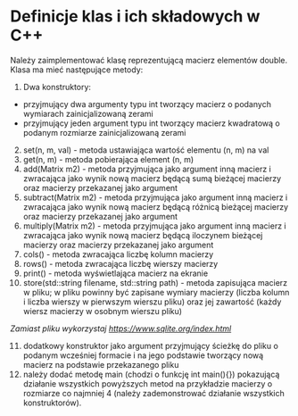 # Definicje klas i ich składowych w C++


Należy zaimplementować klasę reprezentującą macierz elementów double.
Klasa ma mieć następujące metody:
1. Dwa konstruktory:
- przyjmujący dwa argumenty typu int tworzący macierz o podanych wymiarach zainicjalizowaną zerami
- przyjmujący jeden argument typu int tworzący macierz kwadratową o podanym rozmiarze zainicjalizowaną zerami
2. set(n, m, val) - metoda ustawiająca wartość elementu (n, m) na val
3. get(n, m) - metoda pobierająca element (n, m)
4. add(Matrix m2) - metoda przyjmująca jako argument inną macierz i zwracająca jako wynik nową macierz będącą sumą bieżącej macierzy oraz macierzy przekazanej jako argument 
5. subtract(Matrix m2) - metoda przyjmująca jako argument inną macierz i zwracająca jako wynik nową macierz będącą różnicą bieżącej macierzy oraz macierzy przekazanej jako argument
6. multiply(Matrix m2) - metoda przyjmująca jako argument inną macierz i zwracająca jako wynik nową macierz będącą iloczynem bieżącej macierzy oraz macierzy przekazanej jako argument
7. cols() - metoda zwracająca liczbę kolumn macierzy
8. rows() - metoda zwracająca liczbę wierszy macierzy
9. print() - metoda wyświetlająca macierz na ekranie
10. store(std::string filename, std::string path) - metoda zapisująca macierz w pliku; w pliku powinny być zapisane wymiary macierzy (liczba kolumn i liczba wierszy w pierwszym wierszu pliku) oraz jej zawartość (każdy wiersz macierzy w osobnym wierszu pliku)

*Zamiast pliku wykorzystaj https://www.sqlite.org/index.html*

11. dodatkowy konstruktor jako argument przyjmujący ścieżkę do pliku o podanym wcześniej formacie i na jego podstawie tworzący nową macierz na podstawie przekazanego pliku
12. należy dodać metodę main (chodzi o funkcję int main(){}) pokazującą działanie wszystkich powyższych metod na przykładzie macierzy o rozmiarze co najmniej 4 (należy zademonstrować działanie wszystkich konstruktorów).




